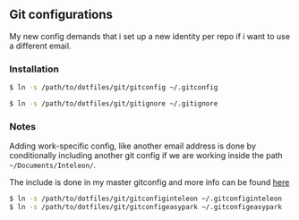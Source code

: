 ## Git configurations

My new config demands that i set up a new identity per repo if i want to use a different email.

### Installation

```bash
$ ln -s /path/to/dotfiles/git/gitconfig ~/.gitconfig

$ ln -s /path/to/dotfiles/git/gitignore ~/.gitignore
```
### Notes

Adding work-specific config, like another email address is done by 
conditionally including another git config if we are working inside 
the path `~/Documents/Inteleon/`. 

The include is done in my master gitconfig and more info can be found
[here](https://git-scm.com/docs/git-config#_conditional_includes)

```bash
$ ln -s /path/to/dotfiles/git/gitconfiginteleon ~/.gitconfiginteleon
$ ln -s /path/to/dotfiles/git/gitconfigeasypark ~/.gitconfigeasypark
```
